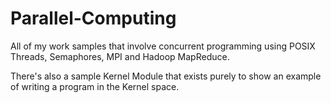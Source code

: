# Parallel-Computing

All of my work samples that involve concurrent programming using POSIX Threads, Semaphores, MPI and Hadoop MapReduce.

There's also a sample Kernel Module that exists purely to show an example of writing a program in the Kernel space.
